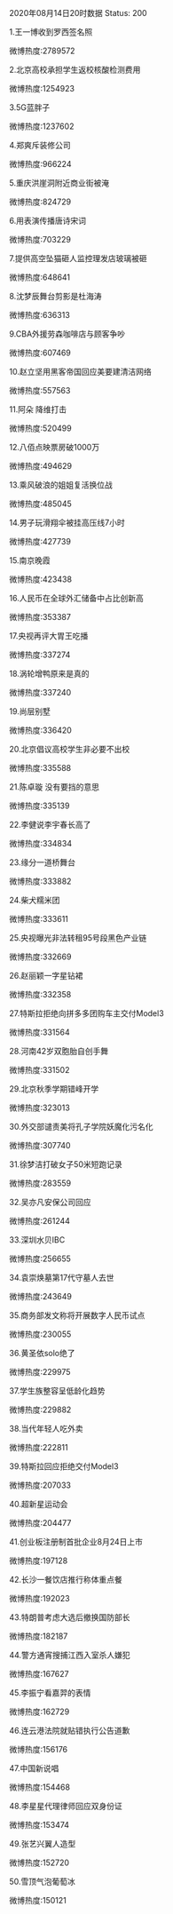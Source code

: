2020年08月14日20时数据
Status: 200

1.王一博收到罗西签名照

微博热度:2789572

2.北京高校承担学生返校核酸检测费用

微博热度:1254923

3.5G蓝胖子

微博热度:1237602

4.郑爽斥装修公司

微博热度:966224

5.重庆洪崖洞附近商业街被淹

微博热度:824729

6.用表演传播唐诗宋词

微博热度:703229

7.提供高空坠猫砸人监控理发店玻璃被砸

微博热度:648641

8.沈梦辰舞台剪影是杜海涛

微博热度:636313

9.CBA外援劳森咖啡店与顾客争吵

微博热度:607469

10.赵立坚用黑客帝国回应美要建清洁网络

微博热度:557563

11.阿朵 降维打击

微博热度:520499

12.八佰点映票房破1000万

微博热度:494629

13.乘风破浪的姐姐复活换位战

微博热度:485045

14.男子玩滑翔伞被挂高压线7小时

微博热度:427739

15.南京晚霞

微博热度:423438

16.人民币在全球外汇储备中占比创新高

微博热度:353387

17.央视再评大胃王吃播

微博热度:337274

18.涡轮增鸭原来是真的

微博热度:337240

19.尚层别墅

微博热度:336420

20.北京倡议高校学生非必要不出校

微博热度:335588

21.陈卓璇 没有要挡的意思

微博热度:335139

22.李健说李宇春长高了

微博热度:334834

23.缘分一道桥舞台

微博热度:333882

24.柴犬糯米团

微博热度:333611

25.央视曝光非法转租95号段黑色产业链

微博热度:332669

26.赵丽颖一字星钻裙

微博热度:332358

27.特斯拉拒绝向拼多多团购车主交付Model3

微博热度:331564

28.河南42岁双胞胎自创手舞

微博热度:331502

29.北京秋季学期错峰开学

微博热度:323013

30.外交部谴责美将孔子学院妖魔化污名化

微博热度:307740

31.徐梦洁打破女子50米短跑记录

微博热度:283559

32.吴亦凡安保公司回应

微博热度:261244

33.深圳水贝IBC

微博热度:256655

34.袁崇焕墓第17代守墓人去世

微博热度:243649

35.商务部发文称将开展数字人民币试点

微博热度:230055

36.黄圣依solo绝了

微博热度:229975

37.学生族整容呈低龄化趋势

微博热度:229882

38.当代年轻人吃外卖

微博热度:222811

39.特斯拉回应拒绝交付Model3

微博热度:207033

40.超新星运动会

微博热度:204477

41.创业板注册制首批企业8月24日上市

微博热度:197128

42.长沙一餐饮店推行称体重点餐

微博热度:192023

43.特朗普考虑大选后撤换国防部长

微博热度:182187

44.警方通宵搜捕江西入室杀人嫌犯

微博热度:167627

45.李振宁看嘉羿的表情

微博热度:162729

46.连云港法院就贴错执行公告道歉

微博热度:156176

47.中国新说唱

微博热度:154468

48.李星星代理律师回应双身份证

微博热度:153474

49.张艺兴翼人造型

微博热度:152720

50.雪顶气泡葡萄冰

微博热度:150121

